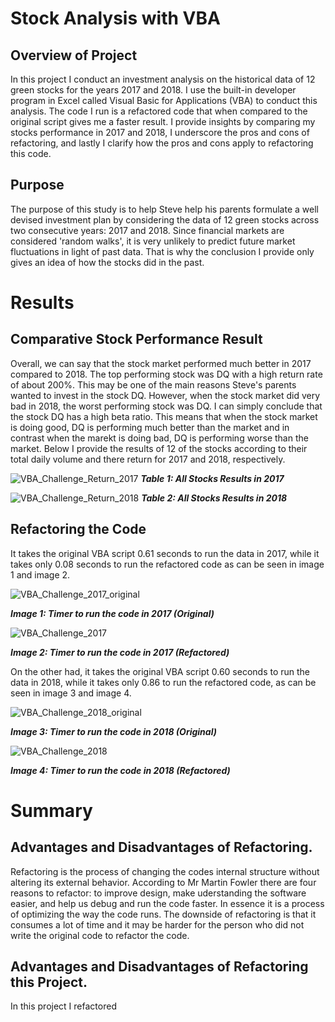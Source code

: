 # Stock Analysis with VBA

## Overview of Project 

In this project I conduct an investment analysis on the historical data of 12 green stocks for the years 2017 and 2018. I use the built-in developer program in Excel called Visual Basic for Applications (VBA) to conduct this analysis. The code I run is a refactored code that when compared to the original script gives me a faster result. I provide insights by comparing my stocks performance in 2017 and 2018, I underscore the pros and cons of refactoring, and lastly I clarify how the pros and cons apply to refactoring this code. 

## Purpose 

The purpose of this study is to help Steve help his parents formulate a well devised investment plan by considering the data of 12 green stocks across two consecutive years: 2017 and 2018. Since financial markets are considered 'random walks', it is very unlikely to predict future market fluctuations in light of past data. That is why the conclusion I provide only gives an idea of how the stocks did in the past.    

# Results 

## Comparative Stock Performance Result 

Overall, we can say that the stock market performed much better in 2017 compared to 2018. The top performing stock was DQ with a high return rate of about 200%. This may be one of the main reasons Steve's parents wanted to invest in the stock DQ. However, when the stock market did very bad in 2018, the worst performing stock was DQ. I can simply conclude that the stock DQ has a high beta ratio. This means that when the stock market is doing good, DQ is performing much better than the market and in contrast when the marekt is doing bad, DQ is performing worse than the market. Below I provide the results of 12 of the stocks according to their total daily volume and there return for 2017 and 2018, respectively. 

![VBA_Challenge_Return_2017](Resources/VBA_Challenge_Return_2017.png)  ***Table 1: All Stocks Results in 2017*** 

![VBA_Challenge_Return_2018](Resources/VBA_Challenge_Return_2018.png) ***Table 2: All Stocks Results in 2018*** 

## Refactoring the Code 

It takes the original VBA script 0.61 seconds to run the data in 2017, while it takes only 0.08 seconds to run the refactored code as can be seen in image 1 and image 2.

![VBA_Challenge_2017_original](Resources/VBA_Challenge_2017_original.png)

***Image 1: Timer to run the code in 2017 (Original)***

![VBA_Challenge_2017](Resources/VBA_Challenge_2017.png) 

***Image 2: Timer to run the code in 2017 (Refactored)***


On the other had, it takes the original VBA script 0.60 seconds to run the data in 2018, while it takes only 0.86 to run the refactored code, as can be seen in image 3 and image 4.

![VBA_Challenge_2018_original](Resources/VBA_Challenge_2018_original.png)

***Image 3: Timer to run the code in 2018 (Original)***

![VBA_Challenge_2018](Resources/VBA_Challenge_2018.png) 

***Image 4: Timer to run the code in 2018 (Refactored)***


# Summary 

## Advantages and Disadvantages of Refactoring. 

Refactoring is the process of changing the codes internal structure without altering its external behavior. According to Mr Martin Fowler there are four reasons to refactor: to improve design, make uderstanding the software easier, and help us debug and run the code faster. In essence it is a process of optimizing the way the code runs. The downside of refactoring is that it consumes a lot of time and it may be harder for the person who did not write the original code to refactor the code. 

## Advantages and Disadvantages of Refactoring this Project. 

In this project I refactored 